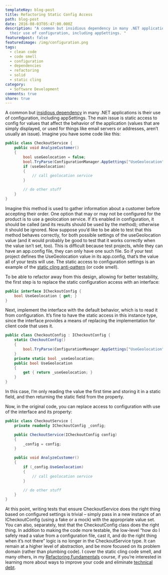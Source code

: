 ```yaml
---
templateKey: blog-post
title: Refactoring Static Config Access
path: blog-post
date: 2016-08-03T05:47:00.000Z
description: "A common but insidious dependency in many .NET applications is
  their use of configuration, including appSettings. "
featuredpost: false
featuredimage: /img/configuration.png
tags:
  - clean code
  - code smell
  - configuration
  - dependencies
  - refactoring
  - solid
  - static cling
category:
  - Software Development
comments: true
share: true
---
```

A common but [insidious dependency](http://ardalis.com/insidious-dependencies) in many .NET applications is their use of configuration, including appSettings. The main issue is static access to config for values that affect the behavior of the application (values that are simply displayed, or used for things like email servers or addresses, aren’t usually an issue). Imagine you have some code like this:

```csharp
public class CheckoutService {
    public void AnalyzeCustomer()
    {
        bool useGeolocation = false;
        bool.TryParse(ConfigurationManager.AppSettings["UseGeolocation"], out useGeolocation);
        if (useGeolocation)
        {
            // call geolocation service
        }

        // do other stuff
    }
}
```

Imagine this method is used to gather information about a customer before accepting their order. One option that may or may not be configured for the product is to use a geolocation service. If it’s enabled in configuration, it should be called (and its results should be used by the method); otherwise it should be ignored. Now suppose you’d like to be able to test that this method behaves correctly, for both possible settings of the useGeolocation value (and it would probably be good to test that it works correctly when the value isn’t set, too). This is difficult because test projects, while they can have an app.config file, they can only have one such file. So if your test project defines the UseGeolocation value in its app.config, that’s the value all of your tests will use. The static access to configuration settings is an example of the [static cling anti-pattern](http://deviq.com/static-cling/) (or code smell).

To be able to refactor away from this design, allowing for better testability, the first step is to replace the static configuration access with an interface:

```csharp
public interface ICheckoutConfig {
    bool UseGeolocation { get; }
}
```

Next, implement the interface with the default behavior, which is to read it from configuration. It’s fine to have the static access in this instance type, since the interface provides a means of replacing the implementation for client code that uses it.

```csharp
public class CheckoutConfig : ICheckoutConfig {
    static CheckoutConfig()
    {
        bool.TryParse(ConfigurationManager.AppSettings["UseGeolocation"], out _useGeolocation);
    }
    private static bool _useGeolocation;
    public bool UseGeolocation
    {
        get { return _useGeolocation; }
    }
}
```

In this case, I’m only reading the value the first time and storing it in a static field, and then returning the static field from the property.

Now, in the original code, you can replace access to configuration with use of the interface and its property:

```csharp
public class CheckoutService {
    private readonly ICheckoutConfig _config;

    public CheckoutService(ICheckoutConfig config)
    {
        _config = config;
    }

    public void AnalyzeCustomer()
    {
        if (_config.UseGeolocation)
        {
            // call geolocation service
        }

        // do other stuff
    }
}
```

At this point, writing tests that ensure CheckoutService does the right thing based on configured settings is trivial – simply pass in a new instance of an ICheckoutConfig (using a fake or a mock) with the appropriate value set. You can also, separately, test that the CheckoutConfig class does the right thing. In addition to making the code more testable, the low-level “how do I safely read a value from a configuration file, cast it, and do the right thing when it’s not there” logic is no longer in the CheckoutService type. It can remain at a higher level of abstraction, and be more focused on its problem domain (rather than plumbing code). I cover the static cling code smell, and many others, in my [Refactoring Fundamentals](https://www.pluralsight.com/courses/refactoring-fundamentals) course, if you’re interested in learning more about ways to improve your code and eliminate [technical debt](http://deviq.com/technical-debt/).
